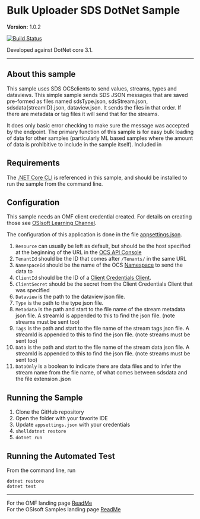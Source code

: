 # Bulk Uploader SDS DotNet Sample

**Version:** 1.0.2

[![Build Status](https://dev.azure.com/osieng/engineering/_apis/build/status/product-readiness/OCS/CSVtoOCS_DotNet?branchName=master)](https://dev.azure.com/osieng/engineering/_build?definitionId=1393&branchName=master)

Developed against DotNet core 3.1.

---

## About this sample

This sample uses SDS OCSclients to send values, streams, types and dataviews. This simple sample sends SDS JSON messages that are saved pre-formed as files named sdsType.json, sdsStream.json, sdsdata{streamID}.json, dataview.json. It sends the files in that order. If there are metadata or tag files it will send that for the streams.

It does only basic error checking to make sure the message was accepted by the endpoint. The primary function of this sample is for easy bulk loading of data for other samples (particularly ML based samples where the amount of data is prohibitive to include in the sample itself). Included in

## Requirements

The [.NET Core CLI](https://docs.microsoft.com/en-us/dotnet/core/tools/) is referenced in this sample, and should be installed to run the sample from the command line.

## Configuration

This sample needs an OMF client credential created. For details on creating those see [OSIsoft Learning Channel](https://www.youtube.com/watch?v=52lAnkGC1IM).

The configuration of this application is done in the file [appsettings.json](.\BartIngress\appsettings.json).

1. `Resource` can usually be left as default, but should be the host specified at the beginning of the URL in the [OCS API Console](https://cloud.osisoft.com/apiconsole)
1. `TenantId` should be the ID that comes after `/Tenants/` in the same URL
1. `NamespaceId` should be the name of the OCS [Namespace](https://cloud.osisoft.com/namespaces) to send the data to
1. `ClientId` should be the ID of a [Client Credentials Client](https://cloud.osisoft.com/clients).
1. `ClientSecret` should be the secret from the Client Credentials Client that was specified
1. `Dataview` is the path to the dataview json file.
1. `Type` is the path to the type json file.
1. `Metadata` is the path and start to the file name of the stream metadata json file. A streamId is appended to this to find the json file. (note streams must be sent too)
1. `Tags` is the path and start to the file name of the stream tags json file. A streamId is appended to this to find the json file. (note streams must be sent too)
1. `Data` is the path and start to the file name of the stream data json file. A streamId is appended to this to find the json file. (note streams must be sent too)
1. `DataOnly` is a boolean to indicate there are data files and to infer the stream name from the file name, of what comes between sdsdata and the file extension .json

## Running the Sample

1. Clone the GitHub repository
1. Open the folder with your favorite IDE
1. Update `appsettings.json` with your credentials
1. `shelldotnet restore`
1. `dotnet run`

## Running the Automated Test

From the command line, run

```shell
dotnet restore
dotnet test
```

---

For the OMF landing page [ReadMe](../../../)  
For the OSIsoft Samples landing page [ReadMe](https://github.com/osisoft/OSI-Samples)
